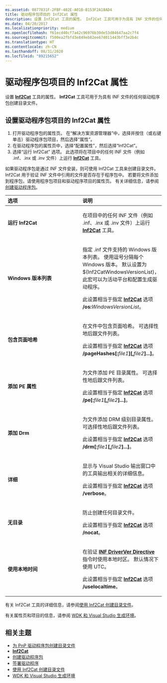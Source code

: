 ```yaml
---
ms.assetid: 0877831F-2FBF-402E-A01B-B153F2A18AD4
title: 驱动程序包项目的 Inf2Cat 属性
description: 设置 Inf2Cat 工具的属性。 Inf2Cat 工具可用于为具有 INF 文件的任何驱动程序包创建目录文件。
ms.date: 04/20/2017
ms.localizationpriority: medium
ms.openlocfilehash: f61ecd40cf7a42c96976b30de53d84647aa2c7f4
ms.sourcegitcommit: f500ea2fbfd3e849eb82ee67d011443bff3e2b4c
ms.translationtype: HT
ms.contentlocale: zh-CN
ms.lasthandoff: 08/31/2020
ms.locfileid: "89215652"
---
```

# <a name="inf2cat-properties-for-driver-package-projects"></a>驱动程序包项目的 Inf2Cat 属性

设置 [**Inf2Cat**](../devtest/inf2cat.md) 工具的属性。 **Inf2Cat** 工具可用于为具有 INF 文件的任何驱动程序包创建目录文件。

## <a name="span-idsetting_inf2cat_properties_for_driver_package_projectsspanspan-idsetting_inf2cat_properties_for_driver_package_projectsspanspan-idsetting_inf2cat_properties_for_driver_package_projectsspansetting-inf2cat-properties-for-driver-package-projects"></a><span id="Setting_Inf2Cat_properties_for_driver_package_projects"></span><span id="setting_inf2cat_properties_for_driver_package_projects"></span><span id="SETTING_INF2CAT_PROPERTIES_FOR_DRIVER_PACKAGE_PROJECTS"></span>设置驱动程序包项目的 Inf2Cat 属性


1.  打开驱动程序包的属性页。 在“解决方案资源管理器”中，选择并按住（或右键单击）驱动程序包项目，然后选择“属性”。
2.  在驱动程序包的属性页中，选择“配置属性”，然后选择“Inf2Cat”。
3.  选择“运行 Inf2Cat”  选项。 此选项将在项目中的任何 INF 文件（例如 .inf、.inx 或 .inv 文件）上运行 [**Inf2Cat**](../devtest/inf2cat.md) 工具。

如果驱动程序包是通过 INF 文件安装，则可使用 Inf2Cat 工具来创建目录文件。 Inf2Cat 用于验证 INF 文件中引用的文件是否存在于程序包中。 若要将文件添加到程序包，请使用程序包项目和驱动程序项目的属性页。 有关详细信息，请参阅[创建驱动程序包](creating-a-driver-package.md)。

<table>
<colgroup>
<col width="50%" />
<col width="50%" />
</colgroup>
<thead>
<tr class="header">
<th align="left">选项</th>
<th align="left">说明</th>
</tr>
</thead>
<tbody>
<tr class="odd">
<td align="left"><p><span id="Run_Inf2Cat"></span><span id="run_inf2cat"></span><span id="RUN_INF2CAT"></span><strong>运行 Inf2Cat</strong></p></td>
<td align="left"><p>在项目中的任何 INF 文件（例如 .inf、.inx 或 .inv 文件）上运行 <a href="https://docs.microsoft.com/windows-hardware/drivers/devtest/inf2cat" data-raw-source="[&lt;strong&gt;Inf2Cat&lt;/strong&gt;](../devtest/inf2cat.md)"><strong>Inf2Cat</strong></a> 工具。</p></td>
</tr>
<tr class="even">
<td align="left"><p><span id="Windows_Version_List"></span><span id="windows_version_list"></span><span id="WINDOWS_VERSION_LIST"></span><strong>Windows 版本列表</strong></p></td>
<td align="left"><p>指定 .inf 文件支持的 Windows 版本列表。 使用逗号分隔每个 Windows 版本。 默认设置为 $(Inf2CatWindowsVersionList)，此宏可以为活动平台和配置生成驱动程序。</p>
<p>此设置相当于指定 <a href="https://docs.microsoft.com/windows-hardware/drivers/devtest/inf2cat" data-raw-source="[&lt;strong&gt;Inf2Cat&lt;/strong&gt;](../devtest/inf2cat.md)"><strong>Inf2Cat</strong></a> 选项 <strong>/os:</strong><em>WindowsVersionList</em>。</p></td>
</tr>
<tr class="odd">
<td align="left"><p><span id="Include_Page_Hashes"></span><span id="include_page_hashes"></span><span id="INCLUDE_PAGE_HASHES"></span><strong>包含页面哈希</strong></p></td>
<td align="left"><p>在文件中包含页面哈希。 可选择性地后跟文件列表。</p>
<p>此设置相当于指定 <a href="https://docs.microsoft.com/windows-hardware/drivers/devtest/inf2cat" data-raw-source="[&lt;strong&gt;Inf2Cat&lt;/strong&gt;](../devtest/inf2cat.md)"><strong>Inf2Cat</strong></a> 选项 <strong>/pageHashes[:</strong><em>file1</em><strong>][,</strong><em>file2</em><strong>]...]</strong>。</p></td>
</tr>
<tr class="even">
<td align="left"><p><span id="Add_PE_Attribute"></span><span id="add_pe_attribute"></span><span id="ADD_PE_ATTRIBUTE"></span><strong>添加 PE 属性</strong></p></td>
<td align="left"><p>为文件添加 PE 目录属性。 可选择性地后跟文件列表。</p>
<p>此设置相当于指定 <a href="https://docs.microsoft.com/windows-hardware/drivers/devtest/inf2cat" data-raw-source="[&lt;strong&gt;Inf2Cat&lt;/strong&gt;](../devtest/inf2cat.md)"><strong>Inf2Cat</strong></a> 选项 <strong>/pe[:</strong><em>file1</em><strong>[,</strong><em>file2</em><strong>]...]</strong>。</p></td>
</tr>
<tr class="odd">
<td align="left"><p><span id="Add_Drm"></span><span id="add_drm"></span><span id="ADD_DRM"></span><strong>添加 Drm</strong></p></td>
<td align="left"><p>为文件添加 DRM 级别目录属性。 可选择性地后跟文件列表。</p>
<p>此设置相当于指定 <a href="https://docs.microsoft.com/windows-hardware/drivers/devtest/inf2cat" data-raw-source="[&lt;strong&gt;Inf2Cat&lt;/strong&gt;](../devtest/inf2cat.md)"><strong>Inf2Cat</strong></a> 选项 <strong>/drm[:</strong><em>file1</em><strong>[,</strong><em>file2</em><strong>]...]</strong>。</p></td>
</tr>
<tr class="even">
<td align="left"><p><span id="Verbose"></span><span id="verbose"></span><span id="VERBOSE"></span><strong>详细</strong></p></td>
<td align="left"><p>显示与 Visual Studio 输出窗口中的工具输出相关的详细信息。</p>
<p>此设置相当于指定 <a href="https://docs.microsoft.com/windows-hardware/drivers/devtest/inf2cat" data-raw-source="[&lt;strong&gt;Inf2Cat&lt;/strong&gt;](../devtest/inf2cat.md)"><strong>Inf2Cat</strong></a> 选项 <strong>/verbose</strong>。</p></td>
</tr>
<tr class="odd">
<td align="left"><p><span id="No_Catalog"></span><span id="no_catalog"></span><span id="NO_CATALOG"></span><strong>无目录</strong></p></td>
<td align="left"><p>防止创建任何目录文件。</p>
<p>此设置相当于指定 <a href="https://docs.microsoft.com/windows-hardware/drivers/devtest/inf2cat" data-raw-source="[&lt;strong&gt;Inf2Cat&lt;/strong&gt;](../devtest/inf2cat.md)"><strong>Inf2Cat</strong></a> 选项 <strong>/nocat</strong>。</p></td>
</tr>
<tr class="even">
<td align="left"><p><span id="Use_Local_Time"></span><span id="use_local_time"></span><span id="USE_LOCAL_TIME"></span><strong>使用本地时间</strong></p></td>
<td align="left"><p>在验证 <a href="https://docs.microsoft.com/windows-hardware/drivers/install/inf-driverver-directive" data-raw-source="[&lt;strong&gt;INF DriverVer Directive&lt;/strong&gt;](../install/inf-driverver-directive.md)"><strong>INF DriverVer Directive</strong></a> 指令时使用本地时区。 默认情况下使用 UTC。</p>
<p>此设置相当于指定 <a href="https://docs.microsoft.com/windows-hardware/drivers/devtest/inf2cat" data-raw-source="[&lt;strong&gt;Inf2Cat&lt;/strong&gt;](../devtest/inf2cat.md)"><strong>Inf2Cat</strong></a> 选项 <strong>/uselocaltime</strong>。</p></td>
</tr>
</tbody>
</table>

 

有关 Inf2Cat 工具的详细信息，请参阅[使用 Inf2Cat 创建目录文件](../install/using-inf2cat-to-create-a-catalog-file.md)。

有关属性页和项目的信息，请参阅 [WDK 和 Visual Studio 生成环境](../devtest/wdk-and-visual-studio-build-environment.md)。

## <a name="span-idrelated_topicsspanrelated-topics"></a><span id="related_topics"></span>相关主题


* [为 PnP 驱动程序包创建目录文件](../install/creating-a-catalog-file-for-a-pnp-driver-package.md)
* [**Inf2Cat**](../devtest/inf2cat.md)
* [创建驱动程序包](creating-a-driver-package.md)
* [签署驱动程序](signing-a-driver.md)
* [使用 Inf2Cat 创建目录文件](../install/using-inf2cat-to-create-a-catalog-file.md)
* [WDK 和 Visual Studio 生成环境](../devtest/wdk-and-visual-studio-build-environment.md)
 

